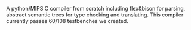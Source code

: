 A python/MIPS C compiler from scratch including flex&bison for parsing, abstract semantic trees for type checking and translating.
This compiler currently passes 60/108 testbenches we created.
